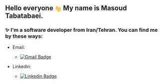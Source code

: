 ## Hello everyone <img src="./hand-wave.gif" style="width:22px;vertical-align:middle;"> My name is Masoud Tabatabaei.

### ✨ I'm a software developer from Iran/Tehran. You can find me by these ways:  

- Email:
    - [![Gmail Badge](https://img.shields.io/badge/Masoudtabatabaei20@gmail.com-D14836?style=for-the-badge&logo=gmail&logoColor=white)](mailto:Masoudtabatabaei20@gmail.com)</br>

- Linkedin:
    - [![Linkedin Badge](https://img.shields.io/badge/Masoudtabatabaei-0077B5?style=for-the-badge&logo=linkedin&logoColor=white)](https://www.linkedin.com/in/masoud-tabatabaei-20/)</br>
